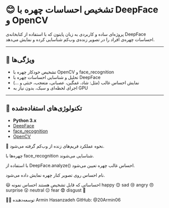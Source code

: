 # 😊 تشخیص احساسات چهره با DeepFace و OpenCV

پروژه‌ای ساده و کاربردی به زبان پایتون که با استفاده از کتابخانه‌ی DeepFace احساسات چهره‌ی افراد را در تصویر زنده‌ی وب‌کم شناسایی کرده و نمایش می‌دهد.

---

## 📌 ویژگی‌ها

- تشخیص خودکار چهره با OpenCV و face_recognition
- تحلیل و شناسایی احساسات چهره با DeepFace
- نمایش احساس غالب (مثل: شاد، غمگین، عصبانی، متعجب، خنثی و ...)
- اجرای لحظه‌ای و سبک، بدون نیاز به GPU

---

## 🧠 تکنولوژی‌های استفاده‌شده

- **Python 3.x**
- [DeepFace](https://github.com/serengil/deepface)
- [face_recognition](https://github.com/ageitgey/face_recognition)
- [OpenCV](https://opencv.org/)

🎯 نحوه عملکرد
فریم‌های زنده از وب‌کم گرفته می‌شود.

چهره‌ها با face_recognition شناسایی می‌شوند.

با استفاده از DeepFace.analyze() احساس غالب چهره تعیین می‌شود.

نام احساس روی تصویر کنار چهره نمایش داده می‌شود.

😃 احساساتی که قابل تشخیص هستند
احساس	نمونه
happy	😊
sad	😢
angry	😠
surprise	😲
neutral	😐
fear	😨
disgust	🤢


🧑‍💻 توسعه‌دهنده
Armin Hasanzadeh
GitHub: @20Armin06
